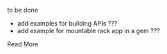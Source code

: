 
to be done

- add examples for building APIs ???
- add example for mountable rack app in a gem ???

Read More
